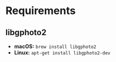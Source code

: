 # Requirements

## libgphoto2

- **macOS:** `brew install libgphoto2`
- **Linux:** `apt-get install libgphoto2-dev`